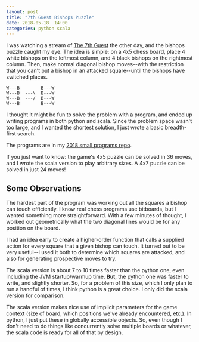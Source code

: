 ```yaml
---
layout: post
title: "7th Guest Bishops Puzzle"
date: 2018-05-18  14:00
categories: python scala
---
```


I was watching a stream of [The 7th Guest][1] the other day, and the
bishops puzzle caught my eye.  The idea is simple: on a 4x5 chess board,
place 4 white bishops on the leftmost column, and 4 black bishops
on the rightmost column. Then, make normal diagonal bishop moves--with the
restriction that you can't put a bishop in an attacked square--until
the bishops have switched places.

```
W---B        B---W
W---B  ---\  B---W
W---B  ---/  B---W
W---B        B---W
```

I thought it might be fun to solve the problem with a program, and
ended up writing programs in both python and scala.  Since the problem
space wasn't too large, and I wanted the shortest solution, I just
wrote a basic breadth-first search.

The programs are in my [2018 small programs repo][2].

If you just want to know: the game's 4x5 puzzle can be solved in 36 moves,
and I wrote the scala version to play arbitrary sizes.  A 4x7 puzzle can
be solved in just 24 moves!

## Some Observations

The hardest part of the program was working out all the squares a bishop
can touch efficiently.  I know real chess programs use bitboards, but I wanted
something more straightforward.  With a few minutes of thought, I worked out
geometrically what the two diagonal lines would be for any position on the board.

I had an idea early to create a higher-order function that calls a supplied
action for every square that a given bishop can touch.  It turned out to
be very useful--I used it both to determine which squares are attacked, and
also for generating prospective moves to try.

The scala version is about 7 to 10 times faster than the python one, even including
the JVM startup/warmup time. **But**, the
python one was faster to write, and slightly shorter.  So, for a problem of this
size, which I only plan to run a handful of times, I think python is a great choice.
I only did the scala version for comparison.

The scala version makes nice use of implicit parameters for the game context (size of board,
which positions we've already encountered, etc.).  In python, I just put these in globally
accessible objects.  So, even though I don't need to do things like concurrently solve
multiple boards or whatever, the scala code is ready for all of that by design.

[1]: https://en.wikipedia.org/wiki/The_7th_Guest
[2]: https://github.com/rwtodd/small_programs_2018


